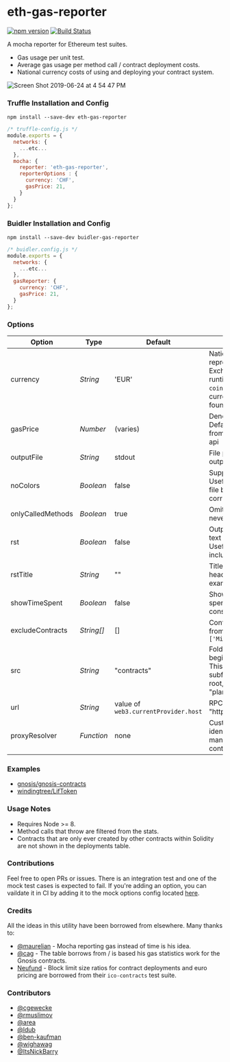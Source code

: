 # eth-gas-reporter

[![npm version](https://badge.fury.io/js/eth-gas-reporter.svg)](https://badge.fury.io/js/eth-gas-reporter)
[![Build Status](https://travis-ci.org/cgewecke/eth-gas-reporter.svg?branch=master)](https://travis-ci.org/cgewecke/eth-gas-reporter)

A mocha reporter for Ethereum test suites.

- Gas usage per unit test.
- Average gas usage per method call / contract deployment costs.
- National currency costs of using and deploying your contract system.

![Screen Shot 2019-06-24 at 4 54 47 PM](https://user-images.githubusercontent.com/7332026/60059336-fa502180-96a0-11e9-92b8-3dd436a9b2f1.png)


### Truffle Installation and Config
```
npm install --save-dev eth-gas-reporter
```

```javascript
/* truffle-config.js */
module.exports = {
  networks: {
    ...etc...
  },
  mocha: {
    reporter: 'eth-gas-reporter',
    reporterOptions : {
      currency: 'CHF',
      gasPrice: 21,
    }
  }
};
```

### Buidler Installation and Config
```
npm install --save-dev buidler-gas-reporter
```
```javascript
/* buidler.config.js */
module.exports = {
  networks: {
    ...etc...
  },
  gasReporter: {
    currency: 'CHF',
    gasPrice: 21,
  }
};
```

### Options

| Option            | Type       | Default                              | Description                                                                                                                                                                               |
| ----------------- | ---------- | ------------------------------------ | ----------------------------------------------------------------------------------------------------------------------------------------------------------------------------------------- |
| currency          | _String_   | 'EUR'                                | National currency to represent gas costs in. Exchange rates loaded at runtime from the `coinmarketcap` api. Available currency codes can be found [here](https://coinmarketcap.com/api/). |
| gasPrice          | _Number_   | (varies)                             | Denominated in `gwei`. Default is loaded at runtime from the `eth gas station` api                                                                                                        |
| outputFile        | _String_   | stdout                               | File path to write report output to                                                                                                                                                       |
| noColors          | _Boolean_  | false                                | Suppress report color. Useful if you are printing to file b/c terminal colorization corrupts the text.                                                                                    |
| onlyCalledMethods | _Boolean_  | true                                 | Omit methods that are never called from report.                                                                                                                                           |
| rst               | _Boolean_  | false                                | Output with a reStructured text code-block directive. Useful if you want to include report in RTD                                                                                         |
| rstTitle          | _String_   | ""                                   | Title for reStructured text header (See Travis for example output)                                                                                                                        |
| showTimeSpent     | _Boolean_  | false                                | Show the amount of time spent as well as the gas consumed                                                                                                                                 |
| excludeContracts  | _String[]_ | []                                   | Contract names to exclude from report. Ex: `['Migrations']`                                                                                                                               |
| src               | _String_   | "contracts"                          | Folder in root directory to begin search for `.sol` files. This can also be a path to a subfolder relative to the root, e.g. "planets/annares/contracts"                                  |
| url               | _String_   | value of `web3.currentProvider.host` | RPC client url (e.g. "http://localhost:8545") |
| proxyResolver | _Function_ | none | Custom method to resolve identity of methods managed by a proxy contract. |

### Examples

- [gnosis/gnosis-contracts](https://github.com/cgewecke/eth-gas-reporter/blob/master/docs/gnosis.md)
- [windingtree/LifToken](https://github.com/cgewecke/eth-gas-reporter/blob/master/docs/lifToken.md)

### Usage Notes

- Requires Node >= 8.
- Method calls that throw are filtered from the stats.
- Contracts that are only ever created by other contracts within Solidity are not shown in the deployments table.

### Contributions

Feel free to open PRs or issues. There is an integration test and one of the mock test cases is expected to fail. If you're adding an option, you can vaildate it in CI by adding it to the mock options config located [here](https://github.com/cgewecke/eth-gas-reporter/blob/master/mock/config-template.js#L13-L19).

### Credits

All the ideas in this utility have been borrowed from elsewhere. Many thanks to:

- [@maurelian](https://github.com/maurelian) - Mocha reporting gas instead of time is his idea.
- [@cag](https://github.com/cag) - The table borrows from / is based his gas statistics work for the Gnosis contracts.
- [Neufund](https://github.com/Neufund/ico-contracts) - Block limit size ratios for contract deployments and euro pricing are borrowed from their `ico-contracts` test suite.

### Contributors

- [@cgewecke](https://github.com/cgewecke)
- [@rmuslimov](https://github.com/rmuslimov)
- [@area](https://github.com/area)
- [@ldub](https://github.com/ldub)
- [@ben-kaufman](https://github.com/ben-kaufman)
- [@wighawag](https://github.com/wighawag)
- [@ItsNickBarry](https://github.com/ItsNickBarry)
